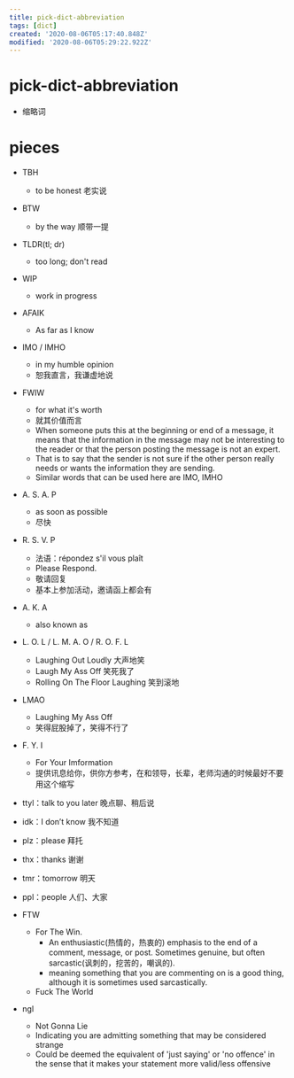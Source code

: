 ```yaml
---
title: pick-dict-abbreviation
tags: [dict]
created: '2020-08-06T05:17:40.848Z'
modified: '2020-08-06T05:29:22.922Z'
---
```


# pick-dict-abbreviation

- 缩略词

# pieces

 

- TBH
  - to be honest 老实说
- BTW
  - by the way 顺带一提 
- TLDR(tl; dr)
  - too long; don't read
- WIP
  - work in progress
- AFAIK
  - As far as I know
- IMO / IMHO
  - in my humble opinion
  - 恕我直言，我谦虚地说
- FWIW
  - for what it's worth
  - 就其价值而言
  - When someone puts this at the beginning or end of a message, it means that the information in the message may not be interesting to the reader or that the person posting the message is not an expert. 
  - That is to say that the sender is not sure if the other person really needs or wants the information they are sending.
  - Similar words that can be used here are IMO, IMHO
- A. S. A. P 
  - as soon as possible
  - 尽快
- R. S. V. P
  - 法语：répondez s'il vous plaît
  - Please Respond.
  - 敬请回复
  - 基本上参加活动，邀请函上都会有
- A. K. A
  - also known as
- L. O. L / L. M. A. O / R. O. F. L
  - Laughing Out Loudly 大声地笑
  - Laugh My Ass Off 笑死我了
  - Rolling On The Floor Laughing 笑到滚地
- LMAO
  - Laughing My Ass Off 
  - 笑得屁股掉了，笑得不行了
- F. Y. I
  - For Your Imformation
  - 提供讯息给你，供你方参考，在和领导，长辈，老师沟通的时候最好不要用这个缩写
- ttyl：talk to you later 晚点聊、稍后说
- idk：I don’t know 我不知道
- plz：please 拜托
- thx：thanks 谢谢
- tmr：tomorrow 明天
- ppl：people 人们、大家

- FTW
  - For The Win.
    - An enthusiastic(热情的，热衷的) emphasis to the end of a comment, message, or post. Sometimes genuine, but often sarcastic(讽刺的，挖苦的，嘲讽的).
    - meaning something that you are commenting on is a good thing, although it is sometimes used sarcastically. 
  - Fuck The World

- ngl
  - Not Gonna Lie 
  - Indicating you are admitting something that may be considered strange 
  - Could be deemed the equivalent of 'just saying' or 'no offence' in the sense that it makes your statement more valid/less offensive
